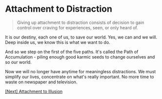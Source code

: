 # Attachment to Distraction

> Giving up attachment to distraction consists of decision to gain control over craving for experiences, seen, or only heard of.

It is our destiny, each one of us, to save our world. Yes, we can and we will. Deep inside us, we know this is what we want to do.

And so we step on the first of the five paths. It's called the Path of Accumulation - piling enough good karmic seeds to change ourselves and so our world.

Now we will no longer have anytime for meaningless distractions. We must simplify our lives, concentrate on what's really important. No more time to waste on newspaper and television.

[\[Next\] Attachment to Illusion](/content/10-attachment-to-illusion.md)

